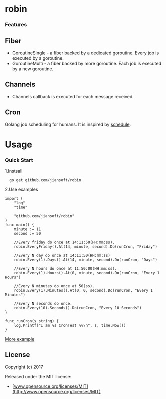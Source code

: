 # robin


### Features

Fiber  
-------
* GoroutineSingle - a fiber backed by a dedicated goroutine. Every job is executed by a goroutine.
* GoroutineMulti - a fiber backed by more goroutine. Each job is executed by a new goroutine.

Channels
-------
* Channels callback is executed for each message received.

Cron
-------
Golang job scheduling for humans. It is inspired by [schedule](<https://github.com/dbader/schedule>).
  


Usage
================

### Quick Start

1.Instsall
~~~
  go get github.com/jiansoft/robin
~~~

2.Use examples
~~~ golang
import (
    "log"
    "time"
    
	"github.com/jiansoft/robin"
)
func main() {
    minute := 11
    second := 50
    
    //Every friday do once at 14:11:50(HH:mm:ss).
    robin.EveryFriday().At(14, minute, second).Do(runCron, "Friday")

    //Every N day do once at 14:11:50(HH:mm:ss)
    robin.Every(1).Days().At(14, minute, second).Do(runCron, "Days")

    //Every N hours do once at 11:50:00(HH:mm:ss).
    robin.Every(1).Hours().At(0, minute, second).Do(runCron, "Every 1 Hours")

    //Every N minutes do once at 50(ss).
    robin.Every(1).Minutes().At(0, 0, second).Do(runCron, "Every 1 Minutes")

    //Every N seconds do once.
    robin.Every(10).Seconds().Do(runCron, "Every 10 Seconds")
}

func runCron(s string) {
    log.Printf("I am %s CronTest %v\n", s, time.Now())
}
~~~
[More example](<https://github.com/jiansoft/robin/blob/master/example/main.go>)

## License

Copyright (c) 2017

Released under the MIT license:

- [www.opensource.org/licenses/MIT](http://www.opensource.org/licenses/MIT)